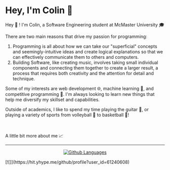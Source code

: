 # Hey, I'm Colin 👋

Hey 👋 ! I'm Colin, a Software Engineering student at McMaster University 🎓

There are two main reasons that drive my passion for programming:

1. Programming is all about how we can take our "superficial" concepts and seemingly-intuitive ideas and create logical explanations so that we can effectively communicate them to others and computers.
2. Building Software, like creating music, involves taking small individual components and connecting them together to create a larger result, a process that requires both creativity and the attention for detail and technique.

Some of my interests are web development 🌐, machine learning 🧠, and competitive programming 🎯. I'm always looking to learn new things that help me diversify my skillset and capabilities.

Outside of academics, I like to spend my time playing the guitar 🎸, or playing a variety of sports from volleyball 🏐 to basketball 🏀!

<br>
<!-- 
🌱 I’m currently learning backend development!  -->

<br>
A little bit more about me 📈


---
<div align="center">

[![Github Languages](https://github-readme-stats.vercel.app/api/top-langs/?username=colinchambachan&layout=compact)](https://github.com/colinchambachan/colinchambachan)

</div>
[![]](https://hit.yhype.me/github/profile?user_id=61240608)
<!-- 
<a >
  <img src="https://visitcount.itsvg.in/api?id=colinchambachan&label=Profile%20Views&color=1&icon=0&pretty=false" />
</a>





<!--
**colinchambachan/colinchambachan** is a ✨ _special_ ✨ repository because its `README.md` (this file) appears on your GitHub profile.

Here are some ideas to get you started:

- 🔭 I’m currently working on ...
- 🌱 I’m currently learning ...
- 👯 I’m looking to collaborate on ...
- 🤔 I’m looking for help with ...
- 💬 Ask me about ...
- 📫 How to reach me: ...
- 😄 Pronouns: ...
- ⚡ Fun fact: ...
-->
